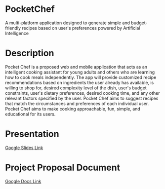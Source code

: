 # PocketChef
A multi-platform application designed to generate simple and budget-friendly recipes based on user's preferences powered by Artificial Intelligence

# Description
Pocket Chef is a proposed web and mobile application that acts as an intelligent cooking assistant for young adults and others who are learning how to cook meals independently. The app will provide customized recipe recommendations based on ingredients the user already has available, is willing to shop for, desired complexity level of the dish, user's budget constraints, user's dietary preferences, desired cooking time, and any other relevant factors specified by the user. Pocket Chef aims to suggest recipes that match the circumstances and preferences of each individual user. Pocket Chef aims to make cooking approachable, fun, simple, and educational for its users.

# Presentation
[Google Slides Link](https://docs.google.com/presentation/d/1ysY0iXat3KDyt-j90wWWccjFWgYwKsGyCN0LTgSph5M/edit?usp=sharing)

# Project Proposal Document
[Google Docs Link](https://docs.google.com/document/d/1GUYQyB2tZ-MuVi04Kp4Ky5cQFExCfqHcU6ehCBGQrpE/edit)
